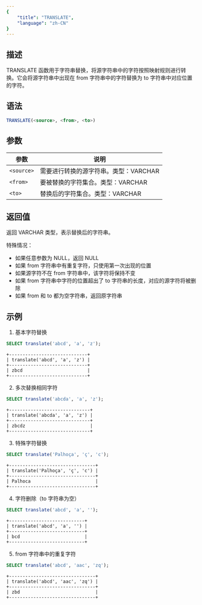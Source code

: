 ```yaml
---
{
    "title": "TRANSLATE",
    "language": "zh-CN"
}
---
```


<!-- 
Licensed to the Apache Software Foundation (ASF) under one
or more contributor license agreements.  See the NOTICE file
distributed with this work for additional information
regarding copyright ownership.  The ASF licenses this file
to you under the Apache License, Version 2.0 (the
"License"); you may not use this file except in compliance
with the License.  You may obtain a copy of the License at

  http://www.apache.org/licenses/LICENSE-2.0

Unless required by applicable law or agreed to in writing,
software distributed under the License is distributed on an
"AS IS" BASIS, WITHOUT WARRANTIES OR CONDITIONS OF ANY
KIND, either express or implied.  See the License for the
specific language governing permissions and limitations
under the License.
-->

## 描述

TRANSLATE 函数用于字符串替换，将源字符串中的字符按照映射规则进行转换。它会将源字符串中出现在 from 字符串中的字符替换为 to 字符串中对应位置的字符。

## 语法

```sql
TRANSLATE(<source>, <from>, <to>)
```

## 参数
| 参数   | 说明                                  |
| ------ | ------------------------------------- |
| `<source>` | 需要进行转换的源字符串。类型：VARCHAR |
| `<from>` | 要被替换的字符集合。类型：VARCHAR     |
| `<to>` | 替换后的字符集合。类型：VARCHAR       |

## 返回值

返回 VARCHAR 类型，表示替换后的字符串。

特殊情况：
- 如果任意参数为 NULL，返回 NULL
- 如果 from 字符串中有重复字符，只使用第一次出现的位置
- 如果源字符不在 from 字符串中，该字符将保持不变
- 如果 from 字符串中字符的位置超出了 to 字符串的长度，对应的源字符将被删除
- 如果 from 和 to 都为空字符串，返回原字符串

## 示例

1. 基本字符替换
```sql
SELECT translate('abcd', 'a', 'z');
```
```text
+-----------------------------+
| translate('abcd', 'a', 'z') |
+-----------------------------+
| zbcd                        |
+-----------------------------+
```

2. 多次替换相同字符
```sql
SELECT translate('abcda', 'a', 'z');
```
```text
+------------------------------+
| translate('abcda', 'a', 'z') |
+------------------------------+
| zbcdz                        |
+------------------------------+
```

3. 特殊字符替换
```sql
SELECT translate('Palhoça', 'ç', 'c');
```
```text
+--------------------------------+
| translate('Palhoça', 'ç', 'c') |
+--------------------------------+
| Palhoca                        |
+--------------------------------+
```

4. 字符删除（to 字符串为空）
```sql
SELECT translate('abcd', 'a', '');
```
```text
+----------------------------+
| translate('abcd', 'a', '') |
+----------------------------+
| bcd                        |
+----------------------------+
```

5. from 字符串中的重复字符
```sql
SELECT translate('abcd', 'aac', 'zq');
```
```text
+--------------------------------+
| translate('abcd', 'aac', 'zq') |
+--------------------------------+
| zbd                            |
+--------------------------------+
```